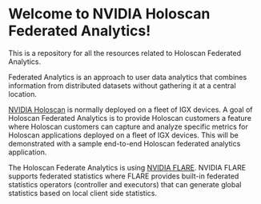 # Welcome to NVIDIA Holoscan Federated Analytics!

This is a repository for all the resources related to Holoscan Federated Analytics.

Federated Analytics is an approach to user data analytics that combines information from distributed datasets without gathering it at a central location.

[NVIDIA Holoscan](https://developer.nvidia.com/holoscan-sdk) is normally deployed on a fleet of IGX devices. A goal of Holoscan Federated Analytics is to provide Holoscan customers a feature where Holoscan customers can capture and analyze specific metrics for Holoscan applications deployed on a fleet of IGX devices. This will be demonstrated with a sample end-to-end Holoscan federated analytics application.

The Holoscan Federate Analytics is using [NVIDIA FLARE](https://developer.nvidia.com/flare). NVIDIA FLARE supports federated statistics where FLARE provides built-in federated statistics operators (controller and executors) that can generate global statistics based on local client side statistics.
